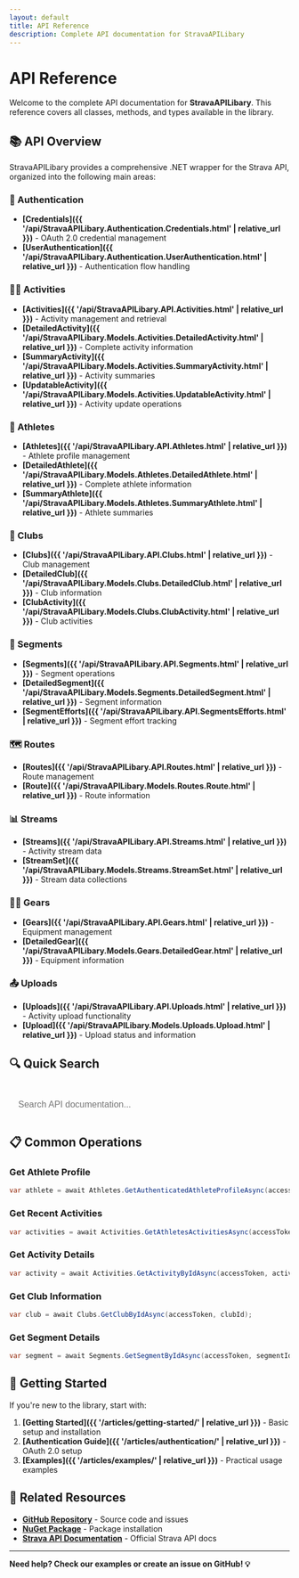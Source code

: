 ```yaml
---
layout: default
title: API Reference
description: Complete API documentation for StravaAPILibary
---
```


# API Reference

Welcome to the complete API documentation for **StravaAPILibary**. This reference covers all classes, methods, and types available in the library.

## 📚 API Overview

StravaAPILibary provides a comprehensive .NET wrapper for the Strava API, organized into the following main areas:

### 🔐 Authentication
- **[Credentials]({{ '/api/StravaAPILibary.Authentication.Credentials.html' | relative_url }})** - OAuth 2.0 credential management
- **[UserAuthentication]({{ '/api/StravaAPILibary.Authentication.UserAuthentication.html' | relative_url }})** - Authentication flow handling

### 🏃‍♂️ Activities
- **[Activities]({{ '/api/StravaAPILibary.API.Activities.html' | relative_url }})** - Activity management and retrieval
- **[DetailedActivity]({{ '/api/StravaAPILibary.Models.Activities.DetailedActivity.html' | relative_url }})** - Complete activity information
- **[SummaryActivity]({{ '/api/StravaAPILibary.Models.Activities.SummaryActivity.html' | relative_url }})** - Activity summaries
- **[UpdatableActivity]({{ '/api/StravaAPILibary.Models.Activities.UpdatableActivity.html' | relative_url }})** - Activity update operations

### 👤 Athletes
- **[Athletes]({{ '/api/StravaAPILibary.API.Athletes.html' | relative_url }})** - Athlete profile management
- **[DetailedAthlete]({{ '/api/StravaAPILibary.Models.Athletes.DetailedAthlete.html' | relative_url }})** - Complete athlete information
- **[SummaryAthlete]({{ '/api/StravaAPILibary.Models.Athletes.SummaryAthlete.html' | relative_url }})** - Athlete summaries

### 🏢 Clubs
- **[Clubs]({{ '/api/StravaAPILibary.API.Clubs.html' | relative_url }})** - Club management
- **[DetailedClub]({{ '/api/StravaAPILibary.Models.Clubs.DetailedClub.html' | relative_url }})** - Club information
- **[ClubActivity]({{ '/api/StravaAPILibary.Models.Clubs.ClubActivity.html' | relative_url }})** - Club activities

### 🏁 Segments
- **[Segments]({{ '/api/StravaAPILibary.API.Segments.html' | relative_url }})** - Segment operations
- **[DetailedSegment]({{ '/api/StravaAPILibary.Models.Segments.DetailedSegment.html' | relative_url }})** - Segment information
- **[SegmentEfforts]({{ '/api/StravaAPILibary.API.SegmentsEfforts.html' | relative_url }})** - Segment effort tracking

### 🗺️ Routes
- **[Routes]({{ '/api/StravaAPILibary.API.Routes.html' | relative_url }})** - Route management
- **[Route]({{ '/api/StravaAPILibary.Models.Routes.Route.html' | relative_url }})** - Route information

### 📊 Streams
- **[Streams]({{ '/api/StravaAPILibary.API.Streams.html' | relative_url }})** - Activity stream data
- **[StreamSet]({{ '/api/StravaAPILibary.Models.Streams.StreamSet.html' | relative_url }})** - Stream data collections

### 🚴‍♂️ Gears
- **[Gears]({{ '/api/StravaAPILibary.API.Gears.html' | relative_url }})** - Equipment management
- **[DetailedGear]({{ '/api/StravaAPILibary.Models.Gears.DetailedGear.html' | relative_url }})** - Equipment information

### 📤 Uploads
- **[Uploads]({{ '/api/StravaAPILibary.API.Uploads.html' | relative_url }})** - Activity upload functionality
- **[Upload]({{ '/api/StravaAPILibary.Models.Uploads.Upload.html' | relative_url }})** - Upload status and information

## 🔍 Quick Search

<div class="search-container">
  <input type="text" id="api-search" class="search-input" placeholder="Search API documentation...">
  <div id="search-results" class="search-results"></div>
</div>

## 📋 Common Operations

### Get Athlete Profile
```csharp
var athlete = await Athletes.GetAuthenticatedAthleteProfileAsync(accessToken);
```

### Get Recent Activities
```csharp
var activities = await Activities.GetAthletesActivitiesAsync(accessToken, perPage: 10);
```

### Get Activity Details
```csharp
var activity = await Activities.GetActivityByIdAsync(accessToken, activityId);
```

### Get Club Information
```csharp
var club = await Clubs.GetClubByIdAsync(accessToken, clubId);
```

### Get Segment Details
```csharp
var segment = await Segments.GetSegmentByIdAsync(accessToken, segmentId);
```

## 🎯 Getting Started

If you're new to the library, start with:

1. **[Getting Started]({{ '/articles/getting-started/' | relative_url }})** - Basic setup and installation
2. **[Authentication Guide]({{ '/articles/authentication/' | relative_url }})** - OAuth 2.0 setup
3. **[Examples]({{ '/articles/examples/' | relative_url }})** - Practical usage examples

## 🔗 Related Resources

- **[GitHub Repository](https://github.com/Deltatoolbox/StravaAPILibary)** - Source code and issues
- **[NuGet Package](https://www.nuget.org/packages/StravaAPILibary)** - Package installation
- **[Strava API Documentation](https://developers.strava.com/docs/reference/)** - Official Strava API docs

---

**Need help? Check our examples or create an issue on GitHub! 💡**

<style>
.search-container {
  margin: 2rem 0;
}

.search-input {
  width: 100%;
  padding: 0.75rem 1rem;
  border: 1px solid var(--border-color);
  border-radius: 6px;
  background-color: var(--code-bg);
  color: var(--text-primary);
  font-size: 1rem;
}

.search-results {
  margin-top: 1rem;
  max-height: 400px;
  overflow-y: auto;
  border: 1px solid var(--border-color);
  border-radius: 6px;
  background-color: var(--secondary-bg);
  display: none;
}

.search-result-item {
  padding: 0.75rem 1rem;
  border-bottom: 1px solid var(--border-color);
  cursor: pointer;
  transition: background-color 0.2s ease;
}

.search-result-item:hover {
  background-color: var(--tertiary-bg);
}

.search-result-item:last-child {
  border-bottom: none;
}
</style>

<script>
document.addEventListener('DOMContentLoaded', function() {
  const searchInput = document.getElementById('api-search');
  const searchResults = document.getElementById('search-results');
  
  searchInput.addEventListener('input', function() {
    const query = this.value.toLowerCase().trim();
    
    if (query.length < 2) {
      searchResults.style.display = 'none';
      return;
    }
    
    // Simple search implementation
    // In a real implementation, you'd want to index the API documentation
    const results = [
      { title: 'Activities API', url: '{{ "/api/StravaAPILibary.API.Activities.html" | relative_url }}' },
      { title: 'Athletes API', url: '{{ "/api/StravaAPILibary.API.Athletes.html" | relative_url }}' },
      { title: 'Authentication', url: '{{ "/api/StravaAPILibary.Authentication.UserAuthentication.html" | relative_url }}' },
      { title: 'Clubs API', url: '{{ "/api/StravaAPILibary.API.Clubs.html" | relative_url }}' },
      { title: 'Segments API', url: '{{ "/api/StravaAPILibary.API.Segments.html" | relative_url }}' },
      { title: 'Routes API', url: '{{ "/api/StravaAPILibary.API.Routes.html" | relative_url }}' },
      { title: 'Streams API', url: '{{ "/api/StravaAPILibary.API.Streams.html" | relative_url }}' },
      { title: 'Uploads API', url: '{{ "/api/StravaAPILibary.API.Uploads.html" | relative_url }}' }
    ].filter(item => 
      item.title.toLowerCase().includes(query)
    );
    
    if (results.length > 0) {
      searchResults.innerHTML = results.map(result => 
        `<div class="search-result-item" onclick="window.location.href='${result.url}'">
          ${result.title}
        </div>`
      ).join('');
      searchResults.style.display = 'block';
    } else {
      searchResults.innerHTML = '<div class="search-result-item">No results found</div>';
      searchResults.style.display = 'block';
    }
  });
  
  // Hide results when clicking outside
  document.addEventListener('click', function(e) {
    if (!searchInput.contains(e.target) && !searchResults.contains(e.target)) {
      searchResults.style.display = 'none';
    }
  });
});
</script> 